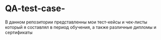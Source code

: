 # QA-test-case-
В данном репозитории представленны мои тест-кейсы и чек-листы который я составлял в период обучения, а также различные дипломы и сертификаты
